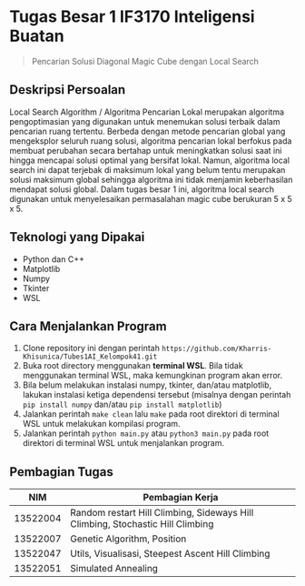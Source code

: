 # Tugas Besar 1 IF3170 Inteligensi Buatan

> Pencarian Solusi Diagonal Magic Cube dengan Local Search

## Deskripsi Persoalan

Local Search Algorithm / Algoritma Pencarian Lokal merupakan algoritma pengoptimasian yang digunakan untuk menemukan solusi terbaik dalam pencarian ruang tertentu. Berbeda dengan metode pencarian global yang mengeksplor seluruh ruang solusi, algoritma pencarian lokal berfokus pada membuat perubahan secara bertahap untuk meningkatkan solusi saat ini hingga mencapai solusi optimal yang bersifat lokal. Namun, algoritma local search ini dapat terjebak di maksimum lokal yang belum tentu merupakan solusi maksimum global sehingga algoritma ini tidak menjamin keberhasilan mendapat solusi global. Dalam tugas besar 1 ini, algoritma local search digunakan untuk menyelesaikan permasalahan magic cube berukuran 5 x 5 x 5.


## Teknologi yang Dipakai

- Python dan C++
- Matplotlib
- Numpy
- Tkinter
- WSL

## Cara Menjalankan Program

1. Clone repository ini dengan perintah `https://github.com/Kharris-Khisunica/Tubes1AI_Kelompok41.git`
2. Buka root directory menggunakan **terminal WSL**. Bila tidak menggunakan terminal WSL, maka kemungkinan program akan error.
3. Bila belum melakukan instalasi numpy, tkinter, dan/atau matplotlib, lakukan instalasi ketiga dependensi tersebut (misalnya dengan perintah `pip install numpy` dan/atau `pip install matplotlib`)
4. Jalankan perintah `make clean` lalu `make` pada root direktori di terminal WSL untuk melakukan kompilasi program.
3. Jalankan perintah `python main.py` atau `python3 main.py` pada root direktori di terminal WSL untuk menjalankan program.

## Pembagian Tugas

| NIM      | Pembagian Kerja |
| -------- | ------------------- |
| 13522004 | Random restart Hill Climbing, Sideways Hill Climbing, Stochastic Hill Climbing |
| 13522007 | Genetic Algorithm, Position |
| 13522047 | Utils, Visualisasi, Steepest Ascent Hill Climbing |
| 13522051 | Simulated Annealing |
